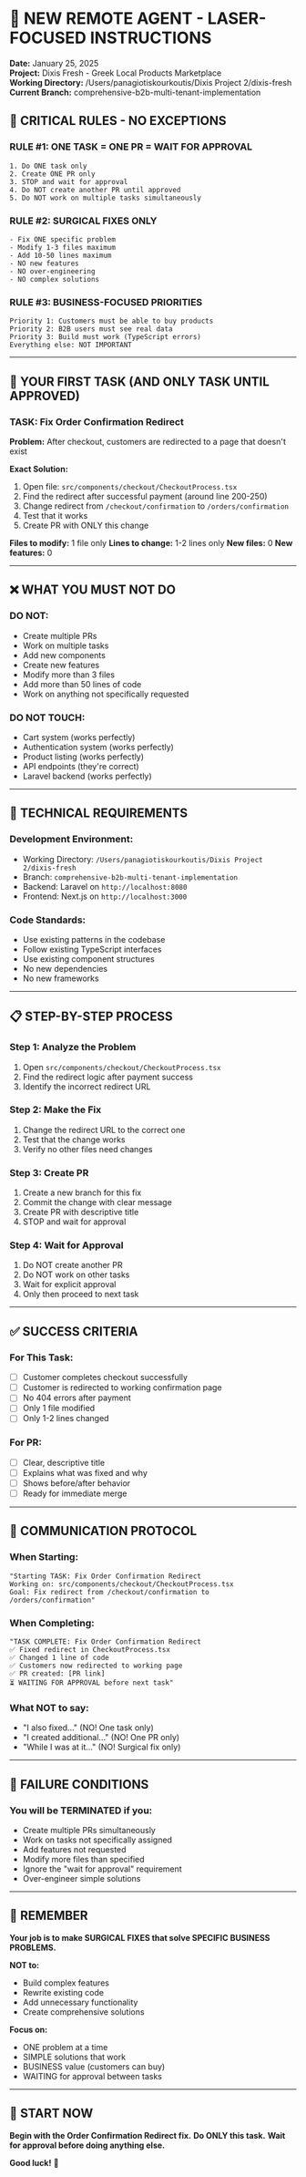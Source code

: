 # 🎯 NEW REMOTE AGENT - LASER-FOCUSED INSTRUCTIONS

**Date:** January 25, 2025  
**Project:** Dixis Fresh - Greek Local Products Marketplace  
**Working Directory:** /Users/panagiotiskourkoutis/Dixis Project 2/dixis-fresh  
**Current Branch:** comprehensive-b2b-multi-tenant-implementation  

## 🚨 **CRITICAL RULES - NO EXCEPTIONS**

### **RULE #1: ONE TASK = ONE PR = WAIT FOR APPROVAL**
```
1. Do ONE task only
2. Create ONE PR only  
3. STOP and wait for approval
4. Do NOT create another PR until approved
5. Do NOT work on multiple tasks simultaneously
```

### **RULE #2: SURGICAL FIXES ONLY**
```
- Fix ONE specific problem
- Modify 1-3 files maximum
- Add 10-50 lines maximum
- NO new features
- NO over-engineering
- NO complex solutions
```

### **RULE #3: BUSINESS-FOCUSED PRIORITIES**
```
Priority 1: Customers must be able to buy products
Priority 2: B2B users must see real data
Priority 3: Build must work (TypeScript errors)
Everything else: NOT IMPORTANT
```

---

## 🎯 **YOUR FIRST TASK (AND ONLY TASK UNTIL APPROVED)**

### **TASK: Fix Order Confirmation Redirect**

**Problem:** After checkout, customers are redirected to a page that doesn't exist

**Exact Solution:**
1. Open file: `src/components/checkout/CheckoutProcess.tsx`
2. Find the redirect after successful payment (around line 200-250)
3. Change redirect from `/checkout/confirmation` to `/orders/confirmation`
4. Test that it works
5. Create PR with ONLY this change

**Files to modify:** 1 file only
**Lines to change:** 1-2 lines only
**New files:** 0
**New features:** 0

---

## ❌ **WHAT YOU MUST NOT DO**

### **DO NOT:**
- Create multiple PRs
- Work on multiple tasks
- Add new components
- Create new features
- Modify more than 3 files
- Add more than 50 lines of code
- Work on anything not specifically requested

### **DO NOT TOUCH:**
- Cart system (works perfectly)
- Authentication system (works perfectly)
- Product listing (works perfectly)
- API endpoints (they're correct)
- Laravel backend (works perfectly)

---

## 🔧 **TECHNICAL REQUIREMENTS**

### **Development Environment:**
- Working Directory: `/Users/panagiotiskourkoutis/Dixis Project 2/dixis-fresh`
- Branch: `comprehensive-b2b-multi-tenant-implementation`
- Backend: Laravel on `http://localhost:8080`
- Frontend: Next.js on `http://localhost:3000`

### **Code Standards:**
- Use existing patterns in the codebase
- Follow existing TypeScript interfaces
- Use existing component structures
- No new dependencies
- No new frameworks

---

## 📋 **STEP-BY-STEP PROCESS**

### **Step 1: Analyze the Problem**
1. Open `src/components/checkout/CheckoutProcess.tsx`
2. Find the redirect logic after payment success
3. Identify the incorrect redirect URL

### **Step 2: Make the Fix**
1. Change the redirect URL to the correct one
2. Test that the change works
3. Verify no other files need changes

### **Step 3: Create PR**
1. Create a new branch for this fix
2. Commit the change with clear message
3. Create PR with descriptive title
4. STOP and wait for approval

### **Step 4: Wait for Approval**
1. Do NOT create another PR
2. Do NOT work on other tasks
3. Wait for explicit approval
4. Only then proceed to next task

---

## ✅ **SUCCESS CRITERIA**

### **For This Task:**
- [ ] Customer completes checkout successfully
- [ ] Customer is redirected to working confirmation page
- [ ] No 404 errors after payment
- [ ] Only 1 file modified
- [ ] Only 1-2 lines changed

### **For PR:**
- [ ] Clear, descriptive title
- [ ] Explains what was fixed and why
- [ ] Shows before/after behavior
- [ ] Ready for immediate merge

---

## 🎯 **COMMUNICATION PROTOCOL**

### **When Starting:**
```
"Starting TASK: Fix Order Confirmation Redirect
Working on: src/components/checkout/CheckoutProcess.tsx
Goal: Fix redirect from /checkout/confirmation to /orders/confirmation"
```

### **When Completing:**
```
"TASK COMPLETE: Fix Order Confirmation Redirect
✅ Fixed redirect in CheckoutProcess.tsx
✅ Changed 1 line of code
✅ Customers now redirected to working page
✅ PR created: [PR link]
⏳ WAITING FOR APPROVAL before next task"
```

### **What NOT to say:**
- "I also fixed..." (NO! One task only)
- "I created additional..." (NO! One PR only)
- "While I was at it..." (NO! Surgical fix only)

---

## 🚨 **FAILURE CONDITIONS**

### **You will be TERMINATED if you:**
- Create multiple PRs simultaneously
- Work on tasks not specifically assigned
- Add features not requested
- Modify more files than specified
- Ignore the "wait for approval" requirement
- Over-engineer simple solutions

---

## 🎯 **REMEMBER**

**Your job is to make SURGICAL FIXES that solve SPECIFIC BUSINESS PROBLEMS.**

**NOT to:**
- Build complex features
- Rewrite existing code
- Add unnecessary functionality
- Create comprehensive solutions

**Focus on:**
- ONE problem at a time
- SIMPLE solutions that work
- BUSINESS value (customers can buy)
- WAITING for approval between tasks

---

## 🚀 **START NOW**

**Begin with the Order Confirmation Redirect fix.**
**Do ONLY this task.**
**Wait for approval before doing anything else.**

**Good luck!** 🎯
